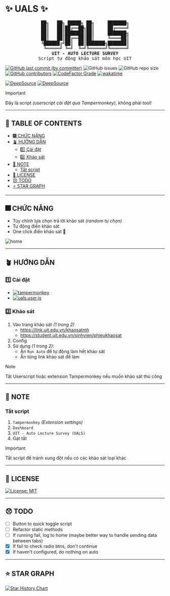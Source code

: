 # ✨ UALS ✨

<pre align="center">
██╗   ██╗ █████╗ ██╗     ███████╗
██║   ██║██╔══██╗██║     ██╔════╝
██║   ██║███████║██║     ███████╗
██║   ██║██╔══██║██║     ╚════██║
╚██████╔╝██║  ██║███████╗███████║
 ╚═════╝ ╚═╝  ╚═╝╚══════╝╚══════╝
<strong>UIT - AUTO LECTURE SURVEY</strong>
Script tự động khảo sát môn học UIT
</pre>

[![GitHub last commit (by committer)](https://img.shields.io/github/last-commit/uitdots/uals?style=for-the-badge&color=F2CDCD)](../../commits/main)
![GitHub issues](https://img.shields.io/github/issues-raw/uitdots/uals?style=for-the-badge&color=CBA6F7)
![GitHub repo size](https://img.shields.io/github/repo-size/uitdots/uals?style=for-the-badge&color=EBA0AC)
[![GitHub contributors](https://img.shields.io/github/contributors/uitdots/uals?style=for-the-badge&color=FAB387)](../../graphs/contributors)
[![CodeFactor Grade](https://img.shields.io/codefactor/grade/github/uitdots/uals?style=for-the-badge)](https://www.codefactor.io/repository/github/kevinnitrog/uit-auto-lecture-survey)
[![wakatime](https://wakatime.com/badge/github/uitdots/UIT-Auto-Lecturer-Survey.svg?style=for-the-badge)](https://wakatime.com/badge/github/uitdots/UIT-Auto-Lecturer-Survey)

[![DeepSource](https://app.deepsource.com/gh/uitdots/uals.svg/?label=active+issues&show_trend=true&token=af8s5K2DNJnNqcemAWM_beFG)](https://app.deepsource.com/gh/uitdots/uals/)
[![DeepSource](https://app.deepsource.com/gh/uitdots/uals.svg/?label=resolved+issues&show_trend=true&token=af8s5K2DNJnNqcemAWM_beFG)](https://app.deepsource.com/gh/uitdots/uals/)

> [!IMPORTANT]
>
> Đây là script _(userscript cài đặt qua Tampermonkey)_, không phải tool!

---

## 📃 TABLE OF CONTENTS

<!-- START doctoc generated TOC please keep comment here to allow auto update -->
<!-- DON'T EDIT THIS SECTION, INSTEAD RE-RUN doctoc TO UPDATE -->

- [🎆 CHỨC NĂNG](#-ch%E1%BB%A8c-n%C4%82ng)
- [🪴 HƯỚNG DẪN](#-h%C6%AF%E1%BB%9Ang-d%E1%BA%AAn)
  - [1️⃣ Cài đặt](#-c%C3%A0i-%C4%91%E1%BA%B7t)
  - [2️⃣ Khảo sát](#-kh%E1%BA%A3o-s%C3%A1t)
- [📒 NOTE](#-note)
  - [Tắt script](#t%E1%BA%AFt-script)
- [📝 LICENSE](#-license)
- [😞 TODO](#-todo)
- [⭐ STAR GRAPH](#-star-graph)

<!-- END doctoc generated TOC please keep comment here to allow auto update -->

---

## 🎆 CHỨC NĂNG

- Tùy chỉnh lựa chọn trả lời khảo sát _(random tự chọn)_
- Tự động điền khảo sát
- One click điền khảo sát 💪

![home](./assets/images/preview-home.png)

---

## 🪴 HƯỚNG DẪN

### 1️⃣ Cài đặt

- [![tampermonkey](https://img.shields.io/badge/Tampermonkey-f5e0dc?style=for-the-badge&logo=tampermonkey&logoColor=white)](https://www.tampermonkey.net/index.php?locale=en)
- [![uals.user.js](https://img.shields.io/badge/UALS-Tampermonkey_Userscript-89b4fa?style=for-the-badge)](../../raw/main/src/uals.user.js)

### 2️⃣ Khảo sát

1. Vào trang khảo sát _(1 trong 2)_
   - https://link.uit.edu.vn/khaosatmh
   - https://student.uit.edu.vn/sinhvien/phieukhaosat
2. Config
3. Sử dụng _(1 trong 2)_:
   - Ấn `Run Auto` để tự động làm hết khảo sát
   - Ấn từng link khảo sát để làm

> [!NOTE]
>
> Tắt Userscript hoặc extension Tampermonkey nếu muốn khảo sát thủ công

---

## 📒 NOTE

### Tắt script

1. `Tampermonkey` _(Extension settings)_
2. `Dashboard`
3. `UIT - Auto Lecture Survey (UALS)`
4. Gạt tắt

> [!IMPORTANT]
>
> Tắt script để tránh xung đột nếu có các khảo sát loại khác

---

## 📝 LICENSE

[![License: MIT](https://img.shields.io/badge/License-MIT-b4befe?style=for-the-badge)](./LICENSE)

---

## 😞 TODO

- [ ] Button to quick toggle script
- [ ] Refactor static methods
- [ ] If running fail, log to home (maybe better way to handle sending data between tabs)
- [x] If fail to check radio btns, don't continue
- [x] If haven't configured, do nothing on auto

---

## ⭐ STAR GRAPH

<a href="https://star-history.com/#uitdots/uals&Timeline">
  <picture>
    <source media="(prefers-color-scheme: dark)" srcset="https://api.star-history.com/svg?repos=uitdots/uals&type=Timeline&theme=dark" />
    <source media="(prefers-color-scheme: light)" srcset="https://api.star-history.com/svg?repos=uitdots/uals&type=Timeline" />
    <img alt="Star History Chart" src="https://api.star-history.com/svg?repos=uitdots/uals&type=Timeline" />
  </picture>
</a>
